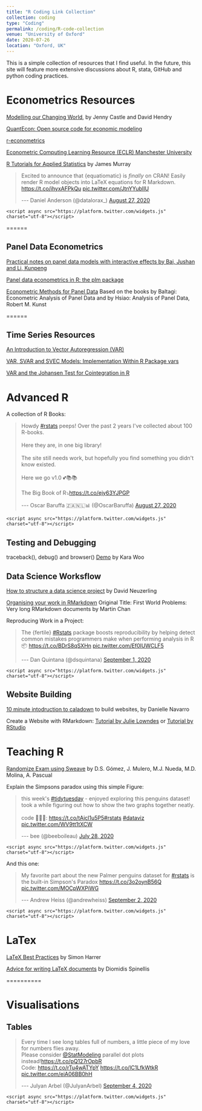 ```yaml
---
title: "R Coding Link Collection"
collection: coding
type: "Coding"
permalink: /coding/R-code-collection
venue: "University of Oxford"
date: 2020-07-26
location: "Oxford, UK"
---
```


This is a simple collection of resources that I find useful. In the future, this site will feature more extensive discussions about R, stata, GitHub and python coding practices.

# Econometrics Resources

[Modelling our Changing World](https://link.springer.com/book/10.1007%2F978-3-030-21432-6), by Jenny Castle and David Hendry

[QuantEcon: Open source code for economic modeling](https://quantecon.org/)

[r-econometrics](https://www.r-econometrics.com/)

[Econometric Computing Learning Resource (ECLR) Manchester University](http://eclr.humanities.manchester.ac.uk/index.php/Main_Page)

[R Tutorials for Applied Statistics](https://murraylax.org/rtutorials/) by James Murray

<blockquote class="twitter-tweet">

<p lang="en" dir="ltr">

Excited to announce that {equatiomatic} is *finally* on CRAN! Easily render R model objects into LaTeX equations for R Markdown. <a href="https://t.co/ihyxAFPkQu">https://t.co/ihyxAFPkQu</a> <a href="https://t.co/JtnYYubIIU">pic.twitter.com/JtnYYubIIU</a>

</p>

--- Daniel Anderson (@datalorax_) <a href="https://twitter.com/datalorax_/status/1299016526142386178?ref_src=twsrc%5Etfw">August 27, 2020</a>

</blockquote>

```{=html}
<script async src="https://platform.twitter.com/widgets.js" charset="utf-8"></script>
```
======

## Panel Data Econometrics

[Practical notes on panel data models with interactive effects by Bai, Jushan and Li, Kunpeng](https://mpra.ub.uni-muenchen.de/81087/1/MPRA_paper_81087.pdf)

[Panel data econometrics in R: the plm package](https://cran.r-project.org/web/packages/plm/vignettes/plmPackage.html)

[Econometric Methods for Panel Data](https://homepage.univie.ac.at/robert.kunst/panpres2.pdf) Based on the books by Baltagi: Econometric Analysis of Panel Data and by Hsiao: Analysis of Panel Data, Robert M. Kunst

======

## Time Series Resources

[An Introduction to Vector Autoregression (VAR)](https://www.r-econometrics.com/timeseries/varintro/)

[VAR, SVAR and SVEC Models: Implementation Within R Package vars](https://cran.r-project.org/web/packages/vars/vignettes/vars.pdf)

[VAR and the Johansen Test for Cointegration in R](https://www.quantstart.com/articles/Johansen-Test-for-Cointegrating-Time-Series-Analysis-in-R/)

# Advanced R

A collection of R Books:

<blockquote class="twitter-tweet">

<p lang="en" dir="ltr">

Howdy <a href="https://twitter.com/hashtag/rstats?src=hash&amp;ref_src=twsrc%5Etfw">\#rstats</a> peeps! Over the past 2 years I've collected about 100 R-books. <br><br>Here they are, in one big library!<br><br>The site still needs work, but hopefully you find something you didn't know existed. <br><br>Here we go v1.0 💕📚📚<br><br>The Big Book of R⤵️<a href="https://t.co/ejy63YJPGP">https://t.co/ejy63YJPGP</a>

</p>

--- Oscar Baruffa 🇿🇦🇳🇱📊 (@OscarBaruffa) <a href="https://twitter.com/OscarBaruffa/status/1299004189977260038?ref_src=twsrc%5Etfw">August 27, 2020</a>

</blockquote>

```{=html}
<script async src="https://platform.twitter.com/widgets.js" charset="utf-8"></script>
```
## Testing and Debugging

traceback(), debug() and browser() [Demo](https://github.com/karawoo/sage-r-debugging-demo) by Kara Woo

## Data Science Worksflow

[How to structure a data science project](https://mdneuzerling.com/post/data-science-workflows/) by David Neuzerling

[Organising your work in RMarkdown](https://www.r-bloggers.com/first-world-problems-very-long-rmarkdown-documents/) Original Title: First World Problems: Very long RMarkdown documents by Martin Chan

Reproducing Work in a Project:

<blockquote class="twitter-tweet">

<p lang="en" dir="ltr">

The {fertile} <a href="https://twitter.com/hashtag/Rstats?src=hash&amp;ref_src=twsrc%5Etfw">\#Rstats</a> package boosts reproducibility by helping detect common mistakes programmers make when performing analysis in R 📦 <a href="https://t.co/BDrS8qSXHn">https://t.co/BDrS8qSXHn</a> <a href="https://t.co/Ef0lUWCLF5">pic.twitter.com/Ef0lUWCLF5</a>

</p>

--- Dan Quintana (@dsquintana) <a href="https://twitter.com/dsquintana/status/1300771201414037504?ref_src=twsrc%5Etfw">September 1, 2020</a>

</blockquote>

```{=html}
<script async src="https://platform.twitter.com/widgets.js" charset="utf-8"></script>
```
## Website Building

[10 minute intodruction to caladown](https://www.youtube.com/watch?time_continue=1&v=HtQhG80MKQE&feature=emb_logo) to build websites, by Danielle Navarro

Create a Website with RMarkdown: [Tutorial by Julie Lowndes](https://jules32.github.io/rmarkdown-website-tutorial/index.html) or [Tutorial by RStudio](https://resources.github.com/whitepapers/github-and-rstudio/)

# Teaching R

[Randomize Exam using Sweave](https://core.ac.uk/reader/16376348) by D.S. Gómez, J. Mulero, M.J. Nueda, M.D. Molina, A. Pascual

Explain the Simpsons paradox using this simple Figure:

<blockquote class="twitter-tweet">

<p lang="en" dir="ltr">

this week's <a href="https://twitter.com/hashtag/tidytuesday?src=hash&amp;ref_src=twsrc%5Etfw">\#tidytuesday</a> - enjoyed exploring this penguins dataset! took a while figuring out how to show the two graphs together neatly. <br><br>code 👩🏻‍💻: <a href="https://t.co/tAjcl1u5P5">https://t.co/tAjcl1u5P5</a><a href="https://twitter.com/hashtag/rstats?src=hash&amp;ref_src=twsrc%5Etfw">\#rstats</a> <a href="https://twitter.com/hashtag/dataviz?src=hash&amp;ref_src=twsrc%5Etfw">\#dataviz</a> <a href="https://t.co/WV9tt1tXCW">pic.twitter.com/WV9tt1tXCW</a>

</p>

--- bee (@beeboileau) <a href="https://twitter.com/beeboileau/status/1288234907739795457?ref_src=twsrc%5Etfw">July 28, 2020</a>

</blockquote>

```{=html}
<script async src="https://platform.twitter.com/widgets.js" charset="utf-8"></script>
```
And this one:

<blockquote class="twitter-tweet">

<p lang="en" dir="ltr">

My favorite part about the new Palmer penguins dataset for <a href="https://twitter.com/hashtag/rstats?src=hash&amp;ref_src=twsrc%5Etfw">\#rstats</a> is the built-in Simpson's Paradox <a href="https://t.co/3o2oynB56Q">https://t.co/3o2oynB56Q</a> <a href="https://t.co/MOCpWXPiWG">pic.twitter.com/MOCpWXPiWG</a>

</p>

--- Andrew Heiss (@andrewheiss) <a href="https://twitter.com/andrewheiss/status/1301166792627421186?ref_src=twsrc%5Etfw">September 2, 2020</a>

</blockquote>

```{=html}
<script async src="https://platform.twitter.com/widgets.js" charset="utf-8"></script>
```
# LaTex

[LaTeX Best Practices](https://github.com/simonharrer/latex-best-practices#special-commands) by Simon Harrer

[Advice for writing LaTeX documents](https://github.com/dspinellis/latex-advice) by Diomidis Spinellis

==========

# Visualisations

## Tables

<blockquote class="twitter-tweet">

<p lang="en" dir="ltr">

Every time I see long tables full of numbers, a little piece of my love for numbers flies away. <br>Please consider <a href="https://twitter.com/StatModeling?ref_src=twsrc%5Etfw">@StatModeling</a> parallel dot plots instead!<a href="https://t.co/pQ127rOpbR">https://t.co/pQ127rOpbR</a><br>Code: <a href="https://t.co/rTu4wATYpY">https://t.co/rTu4wATYpY</a> <a href="https://t.co/lC1LfkWtkR">https://t.co/lC1LfkWtkR</a> <a href="https://t.co/eiA06BB0hH">pic.twitter.com/eiA06BB0hH</a>

</p>

--- Julyan Arbel (@JulyanArbel) <a href="https://twitter.com/JulyanArbel/status/1301816176339832832?ref_src=twsrc%5Etfw">September 4, 2020</a>

</blockquote>

```{=html}
<script async src="https://platform.twitter.com/widgets.js" charset="utf-8"></script>
```
